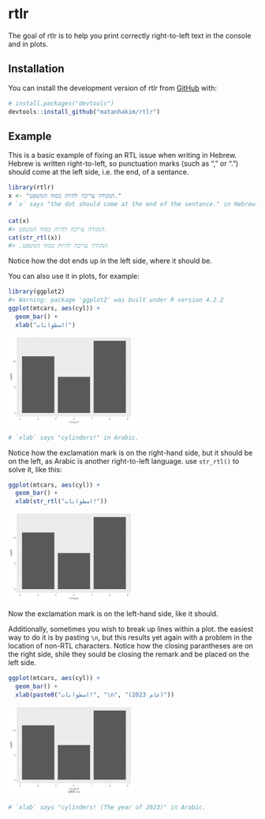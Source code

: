 
<!-- README.md is generated from README.Rmd. Please edit that file -->

# rtlr

<!-- badges: start -->
<!-- badges: end -->

The goal of rtlr is to help you print correctly right-to-left text in
the console and in plots.

## Installation

You can install the development version of rtlr from
[GitHub](https://github.com/) with:

``` r
# install.packages("devtools")
devtools::install_github("matanhakim/rtlr")
```

## Example

This is a basic example of fixing an RTL issue when writing in Hebrew.
Hebrew is written right-to-left, so punctuation marks (such as “,” or
“.”) should come at the left side, i.e. the end, of a sentance.

``` r
library(rtlr)
x <- "הנקודה צריכה להיות בסוף המשפט."
# `x` says "the dot should come at the end of the sentance." in Hebrew.

cat(x)
#> הנקודה צריכה להיות בסוף המשפט.
cat(str_rtl(x))
#> ‫הנקודה צריכה להיות בסוף המשפט.
```

Notice how the dot ends up in the left side, where it should be.

You can also use it in plots, for example:

``` r
library(ggplot2)
#> Warning: package 'ggplot2' was built under R version 4.2.2
ggplot(mtcars, aes(cyl)) +
  geom_bar() +
  xlab("اسطوانات!")
```

<img src="man/figures/README-plot_1-1.png" width="50%" />

``` r
# `xlab` says "cylinders!" in Arabic.
```

Notice how the exclamation mark is on the right-hand side, but it should
be on the left, as Arabic is another right-to-left language. use
`str_rtl()` to solve it, like this:

``` r
ggplot(mtcars, aes(cyl)) +
  geom_bar() +
  xlab(str_rtl("اسطوانات!"))
```

<img src="man/figures/README-plot_2-1.png" width="50%" />

Now the exclamation mark is on the left-hand side, like it should.

Additionally, sometimes you wish to break up lines within a plot. the
easiest way to do it is by pasting `\n`, but this results yet again with
a problem in the location of non-RTL characters. Notice how the closing
parantheses are on the right side, shile they sould be closing the
remark and be placed on the left side.

``` r
ggplot(mtcars, aes(cyl)) +
  geom_bar() +
  xlab(paste0("اسطوانات!", "\n", "(عام 2023)"))
```

<img src="man/figures/README-plot_3-1.png" width="50%" />

``` r
# `xlab` says "cylinders! (The year of 2023)" in Arabic.
```
